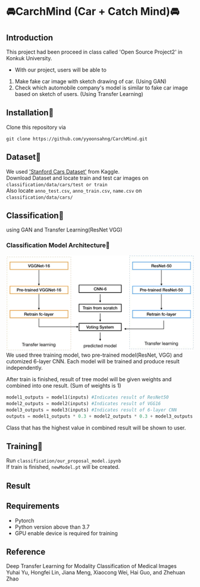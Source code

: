 # :oncoming_automobile:CarchMind (Car + Catch Mind):oncoming_automobile:

## Introduction
This project had been proceed in class called 'Open Source Project2' in Konkuk University.  

- With our project, users will be able to  

1. Make fake car image with sketch drawing of car. (Using GAN)  
2. Check which automobile company's model is similar to fake car image based on sketch of users. (Using Transfer Learning)  

## Installation:hammer:
Clone this repository via
```
git clone https://github.com/yyoonsahng/CarchMind.git
```

## Dataset:page_facing_up:
We used ['Stanford Cars Dataset'](https://www.kaggle.com/jessicali9530/stanford-cars-dataset) from Kaggle.  
Download Dataset and locate train and test car images on ```classification/data/cars/test or train```  
Also locate ```anno_test.csv```, ```anno_train.csv```, ```name.csv``` on ```classification/data/cars/```

## Classification:open_file_folder:
using GAN and Transfer Learning(ResNet VGG)

### Classification Model Architecture:construction_worker:
![architecture](./ModelArchitecture.png)
We used three training model, two pre-trained model(ResNet, VGG) and cutomized 6-layer CNN. Each model will be trained and produce result independently. 

After train is finished, result of tree model will be given weights and combined into one result. (Sum of weights is 1)  
```python
model1_outputs = model1(inputs) #Indicates result of ResNet50
model2_outputs = model2(inputs) #Indicates result of VGG16
model3_outputs = model3(inputs) #Indicates result of 6-layer CNN
outputs = model1_outputs * 0.3 + model2_outputs * 0.3 + model3_outputs * 0.4 #output is combined result
```

Class that has the highest value in combined result will be shown to user.  

## Training:runner:
Run ```classification/our_proposal_model.ipynb```  
If train is finished, ```newModel.pt``` will be created.

## Result

## Requirements
- Pytorch  
- Python version above than 3.7  
- GPU enable device is required for training

## Reference
Deep Transfer Learning for Modality Classification of Medical Images  
Yuhai Yu, Hongfei Lin, Jiana Meng, Xiaocong Wei, Hai Guo, and Zhehuan Zhao

